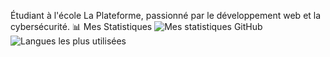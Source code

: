 Étudiant à l'école La Plateforme, passionné par le développement web et la cybersécurité.
📊 Mes Statistiques
![Mes statistiques GitHub](https://github-readme-stats.vercel.app/api?username=scott-allo&show_icons=true&theme=radical&count_private=true)  ![Langues les plus utilisées](https://github-readme-stats.vercel.app/api/top-langs/?username=scott-allo&layout=compact&theme=radical)
<!--
🔧 Technologies
🖥️ Langages : HTML, CSS, Python
🛠️ Outils : Git, Linux, Vs Code, VMware Workstation

